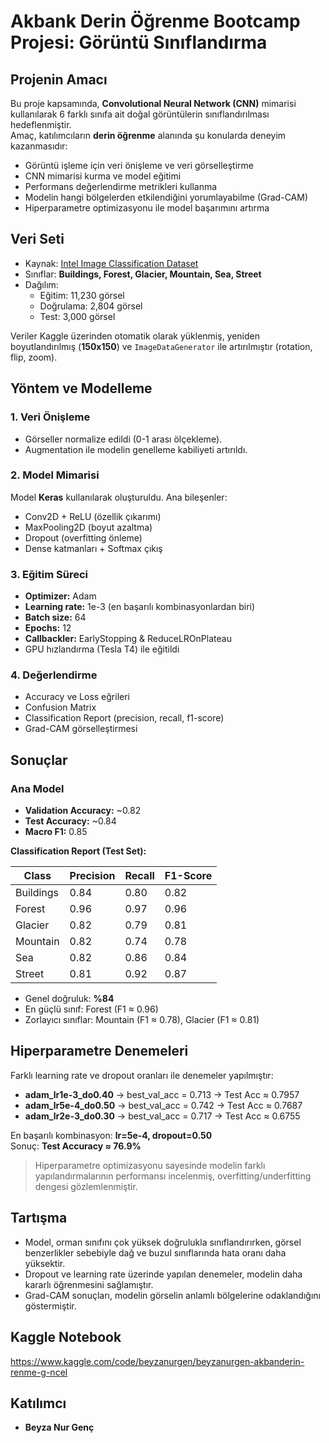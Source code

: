 # Akbank Derin Öğrenme Bootcamp Projesi: Görüntü Sınıflandırma

## Projenin Amacı
Bu proje kapsamında, **Convolutional Neural Network (CNN)** mimarisi kullanılarak 6 farklı sınıfa ait doğal görüntülerin sınıflandırılması hedeflenmiştir.  
Amaç, katılımcıların **derin öğrenme** alanında şu konularda deneyim kazanmasıdır:
- Görüntü işleme için veri önişleme ve veri görselleştirme
- CNN mimarisi kurma ve model eğitimi
- Performans değerlendirme metrikleri kullanma
- Modelin hangi bölgelerden etkilendiğini yorumlayabilme (Grad-CAM)
- Hiperparametre optimizasyonu ile model başarımını artırma


## Veri Seti
- Kaynak: [Intel Image Classification Dataset](https://www.kaggle.com/datasets/puneet6060/intel-image-classification)  
- Sınıflar: **Buildings, Forest, Glacier, Mountain, Sea, Street**  
- Dağılım:
  - Eğitim: 11,230 görsel
  - Doğrulama: 2,804 görsel
  - Test: 3,000 görsel

Veriler Kaggle üzerinden otomatik olarak yüklenmiş, yeniden boyutlandırılmış (**150x150**) ve `ImageDataGenerator` ile artırılmıştır (rotation, flip, zoom).

## Yöntem ve Modelleme

### 1. Veri Önişleme
- Görseller normalize edildi (0-1 arası ölçekleme).
- Augmentation ile modelin genelleme kabiliyeti artırıldı.

### 2. Model Mimarisi
Model **Keras** kullanılarak oluşturuldu. Ana bileşenler:
- Conv2D + ReLU (özellik çıkarımı)
- MaxPooling2D (boyut azaltma)
- Dropout (overfitting önleme)
- Dense katmanları + Softmax çıkış

### 3. Eğitim Süreci
- **Optimizer:** Adam
- **Learning rate:** 1e-3 (en başarılı kombinasyonlardan biri)
- **Batch size:** 64
- **Epochs:** 12
- **Callbackler:** EarlyStopping & ReduceLROnPlateau
- GPU hızlandırma (Tesla T4) ile eğitildi

### 4. Değerlendirme
- Accuracy ve Loss eğrileri
- Confusion Matrix
- Classification Report (precision, recall, f1-score)
- Grad-CAM görselleştirmesi

## Sonuçlar

### Ana Model
- **Validation Accuracy:** ~0.82  
- **Test Accuracy:** ~0.84  
- **Macro F1:** 0.85  

**Classification Report (Test Set):**

| Class      | Precision | Recall | F1-Score |
|------------|-----------|--------|----------|
| Buildings  | 0.84      | 0.80   | 0.82     |
| Forest     | 0.96      | 0.97   | 0.96     |
| Glacier    | 0.82      | 0.79   | 0.81     |
| Mountain   | 0.82      | 0.74   | 0.78     |
| Sea        | 0.82      | 0.86   | 0.84     |
| Street     | 0.81      | 0.92   | 0.87     |

- Genel doğruluk: **%84**  
- En güçlü sınıf: Forest (F1 ≈ 0.96)  
- Zorlayıcı sınıflar: Mountain (F1 ≈ 0.78), Glacier (F1 ≈ 0.81)

## Hiperparametre Denemeleri

Farklı learning rate ve dropout oranları ile denemeler yapılmıştır:

- **adam_lr1e-3_do0.40** → best_val_acc = 0.713 → Test Acc ≈ 0.7957  
- **adam_lr5e-4_do0.50** → best_val_acc = 0.742 → Test Acc ≈ 0.7687  
- **adam_lr2e-3_do0.30** → best_val_acc = 0.717 → Test Acc ≈ 0.6755  

En başarılı kombinasyon: **lr=5e-4, dropout=0.50**  
Sonuç: **Test Accuracy ≈ 76.9%**

> Hiperparametre optimizasyonu sayesinde modelin farklı yapılandırmalarının performansı incelenmiş, overfitting/underfitting dengesi gözlemlenmiştir.


## Tartışma
- Model, orman sınıfını çok yüksek doğrulukla sınıflandırırken, görsel benzerlikler sebebiyle dağ ve buzul sınıflarında hata oranı daha yüksektir.  
- Dropout ve learning rate üzerinde yapılan denemeler, modelin daha kararlı öğrenmesini sağlamıştır.  
- Grad-CAM sonuçları, modelin görselin anlamlı bölgelerine odaklandığını göstermiştir.  


## Kaggle Notebook
https://www.kaggle.com/code/beyzanurgen/beyzanurgen-akbanderin-renme-g-ncel

## Katılımcı
- **Beyza Nur Genç**

